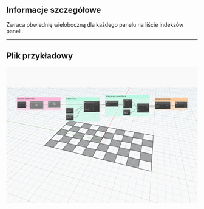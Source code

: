 ## Informacje szczegółowe
Zwraca obwiednię wieloboczną dla każdego panelu na liście indeksów paneli.
___
## Plik przykładowy

![GetPanelPolygon](./Autodesk.DesignScript.Geometry.PanelSurface.GetPanelPolygon_img.jpg)
